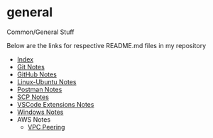 # general

Common/General Stuff

Below are the links for respective README.md files in my repository

* [Index](https://aasisodiya.github.io/general/)
* [Git Notes](https://aasisodiya.github.io/general/git)
* [GitHub Notes](https://aasisodiya.github.io/general/github)
* [Linux-Ubuntu Notes](https://aasisodiya.github.io/general/linux-ubuntu)
* [Postman Notes](https://aasisodiya.github.io/general/postman)
* [SCP Notes](https://aasisodiya.github.io/general/scp)
* [VSCode Extensions Notes](https://aasisodiya.github.io/general/vscode-extensions)
* [Windows Notes](https://aasisodiya.github.io/general/windows)
* AWS Notes
  * [VPC Peering](https://aasisodiya.github.io/general/aws/aws-vpc-peering)

